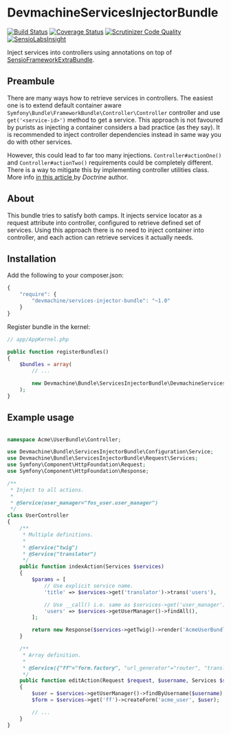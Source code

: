 # DevmachineServicesInjectorBundle

[![Build Status](https://travis-ci.org/lakiboy/devmachine-services-injector-bundle.svg?branch=master)](https://travis-ci.org/lakiboy/devmachine-services-injector-bundle) [![Coverage Status](https://coveralls.io/repos/lakiboy/devmachine-services-injector-bundle/badge.svg?branch=master&service=github)](https://coveralls.io/github/lakiboy/devmachine-services-injector-bundle?branch=master) [![Scrutinizer Code Quality](https://scrutinizer-ci.com/g/lakiboy/devmachine-services-injector-bundle/badges/quality-score.png?b=master)](https://scrutinizer-ci.com/g/lakiboy/devmachine-services-injector-bundle/?branch=master) [![SensioLabsInsight](https://insight.sensiolabs.com/projects/3d0cd277-9fd8-4691-90a6-f25c75954d0d/mini.png)](https://insight.sensiolabs.com/projects/3d0cd277-9fd8-4691-90a6-f25c75954d0d)

Inject services into controllers using annotations on top of [SensioFrameworkExtraBundle](https://github.com/sensiolabs/SensioFrameworkExtraBundle).

## Preambule

There are many ways how to retrieve services in controllers. The easiest one is to extend default container aware `Symfony\Bundle\FrameworkBundle\Controller\Controller` controller and use `get('<service-id>')` method to get a service. This approach is not favoured by purists as injecting a container considers a bad practice (as they say). It is recommended to inject controller dependencies instead in same way you do with other services.

However, this could lead to far too many injections. `Controller#actionOne()` and `Controller#actionTwo()` requirements could be completely different. There is a way to mitigate this by implementing controller utilities class. More info [in this article ](http://www.whitewashing.de/2013/06/27/extending_symfony2__controller_utilities.html) by _Doctrine_ author.

## About

This bundle tries to satisfy both camps. It injects service locator as a request attribute into controller, configured to retrieve defined set of services. Using this approach there is no need to inject container into controller, and each action can retrieve services it actually needs.

## Installation

Add the following to your composer.json:

```javascript
{
    "require": {
        "devmachine/services-injector-bundle": "~1.0"
    }
}
```

Register bundle in the kernel:

```php
// app/AppKernel.php

public function registerBundles()
{
    $bundles = array(
        // ...

        new Devmachine\Bundle\ServicesInjectorBundle\DevmachineServicesInjectorBundle(),
    );
}
```

## Example usage

```php

namespace Acme\UserBundle\Controller;

use Devmachine\Bundle\ServicesInjectorBundle\Configuration\Service;
use Devmachine\Bundle\ServicesInjectorBundle\Request\Services;
use Symfony\Component\HttpFoundation\Request;
use Symfony\Component\HttpFoundation\Response;

/**
 * Inject to all actions.
 *
 * @Service(user_manager="fos_user.user_manager")
 */
class UserController
{
    /**
     * Multiple definitions.
     *
     * @Service("twig")
     * @Service("translator")
     */
    public function indexAction(Services $services)
    {
        $params = [
            // Use explicit service name.
            'title' => $services->get('translator')->trans('users'),

            // Use __call() i.e. same as $services->get('user_manager').
            'users' => $services->getUserManager()->findAll(),
        ];

        return new Response($services->getTwig()->render('AcmeUserBundle:User:index', $params));
    }

    /**
     * Array definition.
     *
     * @Service({"ff"="form.factory", "url_generator"="router", "translator", "twig"})
     */
    public function editAction(Request $request, $username, Services $services)
    {
        $user = $services->getUserManager()->findByUsername($username);
        $form = $services->get('ff')->createForm('acme_user', $user);

        // ...
    }
}
```
